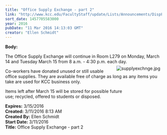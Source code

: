 ```yaml
---
title: "​Office Supply Exchange - part 2"
link: "http://www.kcc.edu/FacultyStaff/update/Lists/Announcements/DispForm.aspx?ID=2181"
sort_date: 1457705583000
year: 2016
pubDate: "11 Mar 2016 14:13:03 GMT"
creator: "Ellen Schmidt"
---
```


<div><b>Body:</b> <div class="ExternalClassF7ED872AA4C74FCEA921FF6C4271704D"><p>The Office Supply Exchange will continue in Room L279 on Monday, March 14 and Tuesday March 15 from 8 a.m. - 4:30 p.m. each day. <img alt="supplyexchnge.jpg" src="/FacultyStaff/update/Documents/supplyexchnge.jpg" style="vertical-align:auto;float:right;margin:5px" /></p>
<p>Co-workers have donated unused or still usable office supplies. They are available free of charge as long as any items you take are used for KCC business only.</p>
<p>Items left after March 15 will be stored for possible future use; recycled, offered to students or disposed.</p></div></div>
<div><b>Expires:</b> 3/15/2016</div>
<div><b>Created:</b> 3/11/2016 8:13 AM</div>
<div><b>Created By:</b> Ellen Schmidt</div>
<div><b>Start Date:</b> 3/11/2016</div>
<div><b>Title:</b> ​Office Supply Exchange - part 2</div>

